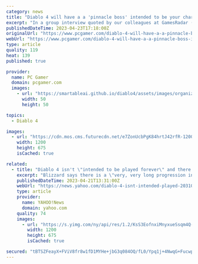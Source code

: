 ```yaml
---
category: news
title: "Diablo 4 will have a a 'pinnacle boss' intended to be your character's final challenge"
excerpt: "In a group interview quoted by our colleagues at GamesRadar (opens in new tab), associate game director Joe Piepiora said that Diablo 4 \"is not intended to be played forever\" and, ..."
publishedDateTime: 2023-04-23T17:18:00Z
originalUrl: "https://www.pcgamer.com/diablo-4-will-have-a-a-pinnacle-boss-intended-to-be-your-characters-final-challenge/"
webUrl: "https://www.pcgamer.com/diablo-4-will-have-a-a-pinnacle-boss-intended-to-be-your-characters-final-challenge/"
type: article
quality: 119
heat: 139
published: true

provider:
  name: PC Gamer
  domain: pcgamer.com
  images:
    - url: "https://smartableai.github.io/diablo4/assets/images/organizations/pcgamer.com-50x50.jpg"
      width: 50
      height: 50

topics:
  - Diablo 4

images:
  - url: "https://cdn.mos.cms.futurecdn.net/e7ZonUcbPgK84hrtJ42rfR-1200-80.jpg"
    width: 1200
    height: 675
    isCached: true

related:
  - title: "Diablo 4 isn't \"intended to be played forever\" and there's a \"pinnacle boss encounter\" at the end"
    excerpt: "Blizzard says there is a \"very, very long progression in place\" beyond level 100 in Nightmare dungeons, but it doesn't go on forever ..."
    publishedDateTime: 2023-04-21T13:31:00Z
    webUrl: "https://news.yahoo.com/diablo-4-isnt-intended-played-203108237.html"
    type: article
    provider:
      name: YAHOO!News
      domain: yahoo.com
    quality: 74
    images:
      - url: "https://s.yimg.com/ny/api/res/1.2/KsS3EofnxiMnyxueSsqm4Q--/YXBwaWQ9aGlnaGxhbmRlcjt3PTEyMDA7aD02NzU-/https://media.zenfs.com/en/gamesradar_237/d23b6956a6654889a531db8ed508f63c"
        width: 1200
        height: 675
        isCached: true

secured: "tBTSZFeayX+FViV8fr8w1fD1MYHe+jbG3q084OQ/fL0/Ypq1j+4NwqG+FucwpHTNtHPcsUST1W6GP2UIXu97VNvgFyRvq+7Lx4P9aek03pdxXoGtw7Nn/CHEbIjLi3/hyY84vKYqTr8EVitIeojRbgy5jnETDmYva23r1j63RaNAgiyrmGT5wubiUkPpF+RwI4LPs+ecHIS6RjJJwIhC/D6pOI/n0NW8bLTvCcIodKUQLwmXSOqLkXOTSGy32jA9TOIpzaFdEh3jGyePHW8ZaE9+RaqkCgZfDahll8BJqOXV+GLLtll92ROK9ulCIEFzodE/FfAbFl2aVMbXI48cc2/C4f+VbxR4DftEm/MtaFo=;t1+USeXJi+6MdITK8I9ozw=="
---
```


